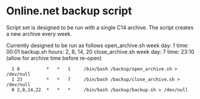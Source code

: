 # Online.net backup script

Script set is designed to be run with a single C14 archive. The script creates a new archive every week. 

Currently designed to be run as follows
open_archive.sh         week day: 1 time: 00:01 
backup.sh               hours: 2, 8, 14, 20
close_archive.sh        week day: 7 time: 23:10 (allow for archive time before re-open)


```cron
  1 0          *   *   1     /bin/bash /backup/open_archive.sh > /dev/null
  1 23         *   *   7     /bin/bash /backup/close_archive.sh > /dev/null
  0 2,8,14,22  *   *   *     /bin/bash /backup/backup.sh > /dev/null
```

